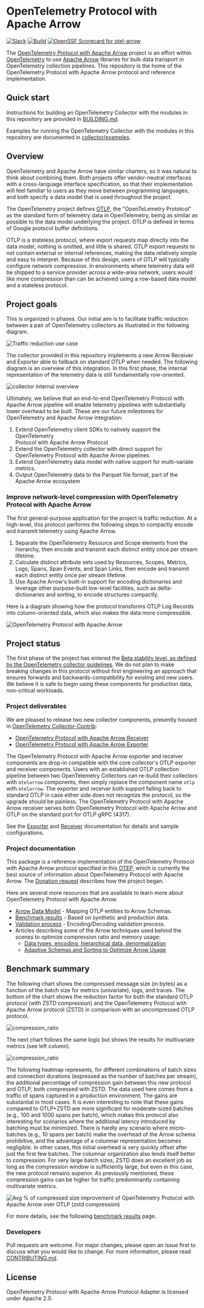 # OpenTelemetry Protocol with Apache Arrow

[![Slack](https://img.shields.io/badge/slack-@cncf/otel/arrow-brightgreen.svg?logo=slack)](https://cloud-native.slack.com/archives/C07S4Q67LTF)
[![Build](https://github.com/open-telemetry/otel-arrow/actions/workflows/ci.yml/badge.svg?branch=main)](https://github.com/open-telemetry/otel-arrow/actions/workflows/ci.yml)
[![OpenSSF Scorecard for otel-arrow](https://api.scorecard.dev/projects/github.com/open-telemetry/otel-arrow/badge)](https://scorecard.dev/viewer/?uri=github.com/open-telemetry/otel-arrow)

The [OpenTelemetry Protocol with Apache
Arrow](https://github.com/open-telemetry/otel-arrow) project is an
effort within [OpenTelemetry](https://opentelemetry.io/) to use
[Apache Arrow](https://arrow.apache.org/) libraries for bulk data
transport in OpenTelemetry collection pipelines.  This repository is
the home of the OpenTelemetry Protocol with Apache Arrow protocol and
reference implementation.

## Quick start

Instructions for building an OpenTelemetry Collector with the modules
in this repository are provided in [BUILDING.md](./collector/BUILDING.md).

Examples for running the OpenTelemetry Collector with the modules in
this repository are documented in
[collector/examples](./collector/examples/README.md).

## Overview

OpenTelemetry and Apache Arrow have similar charters, so it was
natural to think about combining them.  Both projects offer
vendor-neutral interfaces with a cross-language interface
specification, so that their implementation will feel familiar to
users as they move between programming languages, and both specify a
data model that is used throughout the project.

The OpenTelemetry project defines
[OTLP](https://opentelemetry.io/docs/specs/otlp/), the "OpenTeLemetry
Prototcol" as the standard form of telemetry data in OpenTelemetry,
being as similar as possible to the data model underlying the project.
OTLP is defined in terms of Google protocol buffer definitions.

OTLP is a stateless protocol, where export requests map directly into
the data model, nothing is omitted, and little is shared.  OTLP export
requests to not contain external or internal references, making the
data relatively simple and easy to interpret.  Because of this design,
users of OTLP will typically configure network compression.  In
environments where telemetry data will be shipped to a service
provider across a wide-area network, users would like more compression
than can be achieved using a row-based data model and a stateless protocol.

## Project goals

This is organized in phases. Our initial aim is to facilitate traffic reduction
between a pair of OpenTelemetry collectors as illustrated in the following
diagram.

![Traffic reduction use case](docs/img/traffic_reduction_use_case.png)

The collector provided in this repository implements a new Arrow Receiver and
Exporter able to fallback on standard OTLP when needed. The following diagram is
an overview of this integration. In this first phase, the internal
representation of the telemetry data is still fundamentally row-oriented.

![collector internal overview](docs/img/collector_internal_overview.png)

Ultimately, we believe that an end-to-end OpenTelemetry Protocol with Apache
Arrow pipeline will enable telemetry pipelines with substantially lower
overhead to be built. These are our future milestones for OpenTelemetry and
Apache Arrow integration:

1. Extend OpenTelemetry client SDKs to natively support the OpenTelemetry  
   Protocol with Apache Arrow Protocol
2. Extend the OpenTelemetry collector with direct support for OpenTelemetry
   Protocol with Apache Arrow pipelines
3. Extend OpenTelemetry data model with native support for multi-variate
   metrics.
4. Output OpenTelemetry data to the Parquet file format, part of the Apache
   Arrow ecosystem

### Improve network-level compression with OpenTelemetry Protocol with Apache Arrow

The first general-purpose application for the project is traffic
reduction.  At a high-level, this protocol performs the following steps
to compactly encode and transmit telemetry using Apache Arrow.

1. Separate the OpenTelemetry Resource and Scope elements from the
   hierarchy, then encode and transmit each distinct entity once per
   stream lifetime.
2. Calculate distinct attribute sets used by Resources, Scopes,
   Metrics, Logs, Spans, Span Events, and Span Links, then encode and
   transmit each distinct entity once per stream lifetime.
3. Use Apache Arrow's built-in support for encoding dictionaries and leverage
   other purpose-built low-level facilities, such as delta-dictionaries and 
   sorting, to encode structures compactly.

Here is a diagram showing how the protocol transforms OTLP Log Records
into column-oriented data, which also makes the data more compressible.

![OpenTelemetry Protocol with Apache Arrow](https://github.com/open-telemetry/oteps/blob/main/text/img/0156_logs_schema.png?raw=true)

## Project status

The first phase of the project has entered the [Beta stability level,
as defined by the OpenTelemetry collector
guidelines](https://github.com/open-telemetry/opentelemetry-collector#beta).
We do not plan to make breaking changes in this protocol without first
engineering an approach that ensures forwards and
backwards-compatibility for existing and new users.  We believe it is
safe to begin using these components for production data, non-critical
workloads.

### Project deliverables 

We are pleased to release two new collector components, presently
housed in [OpenTelemetry
Collector-Contrib](https://github.com/open-telemetry/opentelemetry-collector-contrib):

- [OpenTelemetry Protocol with Apache Arrow Receiver](https://github.com/open-telemetry/opentelemetry-collector-contrib/blob/main/receiver/otelarrowreceiver/README.md)
- [OpenTelemetry Protocol with Apache Arrow Exporter](https://github.com/open-telemetry/opentelemetry-collector-contrib/blob/main/exporter/otelarrowexporter/README.md)

The OpenTelemetry Protocol with Apache Arrow exporter and receiver components are drop-in compatible
with the core collector's OTLP exporter and receiver components.
Users with an established OTLP collection pipeline between two
OpenTelemetry Collectors can re-build their collectors with
`otelarrow` components, then simply replace the component name `otlp`
with `otelarrow`.  The exporter and receiver both support falling back
to standard OTLP in case either side does not recognize the protocol,
so the upgrade should be painless.  The OpenTelemetry Protocol with Apache Arrow receiver serves
both OpenTelemetry Protocol with Apache Arrow and OTLP on the standard port for OTLP gRPC (4317).

See the [Exporter](https://github.com/open-telemetry/opentelemetry-collector-contrib/blob/main/exporter/otelarrowexporter/README.md) and
[Receiver](https://github.com/open-telemetry/opentelemetry-collector-contrib/blob/main/receiver/otelarrowreceiver/README.md)
documentation for details and sample configurations.

### Project documentation

This package is a reference implementation of the OpenTelemetry Protocol with Apache Arrow protocol
specified in this
[OTEP](https://github.com/open-telemetry/oteps/blob/main/text/0156-columnar-encoding.md),
which is currently the best source of information about OpenTelemetry Protocol with Apache Arrow.
The [Donation
request](https://github.com/open-telemetry/community/issues/1332)
describes how the project began.

Here are several more resources that are available to learn more about OpenTelemetry Protocol with Apache Arrow.

- [Arrow Data Model](docs/data_model.md) - Mapping OTLP entities to Arrow Schemas.
- [Benchmark results](docs/benchmarks.md) - Based on synthetic and production data.
- [Validation process](docs/validation_process.md) - Encoding/Decoding validation process. 
- Articles describing some of the Arrow techniques used behind the scenes to optimize compression ratio and memory usage:
  - [Data types, encoding, hierarchical data, denormalization](https://arrow.apache.org/blog/2023/04/11/our-journey-at-f5-with-apache-arrow-part-1/)
  - [Adaptive Schemas and Sorting to Optimize Arrow Usage](https://arrow.apache.org/blog/2023/06/26/our-journey-at-f5-with-apache-arrow-part-2/)

## Benchmark summary

The following chart shows the compressed message size (in bytes) as a function
of the batch size for metrics (univariate), logs, and traces. The bottom of the
chart shows the reduction factor for both the standard OTLP protocol (with ZSTD
compression) and the OpenTelemetry Protocol with Apache Arrow protocol (ZSTD) in comparison with an
uncompressed OTLP protocol.

![compression_ratio](./docs/img/compression_ratio_summary_std_metrics.png)

The next chart follows the same logic but shows the results for multivariate
metrics (see left column).

![compression_ratio](./docs/img/compression_ratio_summary_multivariate_metrics.png)

The following heatmap represents, for different combinations of batch sizes and
connection durations (expressed as the number of batches per stream), the
additional percentage of compression gain between this new protocol and OTLP,
both compressed with ZSTD. The data used here comes from a traffic of spans
captured in a production environment. The gains are substantial in most cases.
It is even interesting to note that these gains compared to OTLP+ZSTD are more
significant for moderate-sized batches (e.g., 100 and 1000 spans per batch),
which makes this protocol also interesting for scenarios where the additional
latency introduced by batching must be minimized. There is hardly any scenario
where micro-batches (e.g., 10 spans per batch) make the overhead of the Arrow
schema prohibitive, and the advantage of a columnar representation becomes
negligible. In other cases, this initial overhead is very quickly offset after
just the first few batches. The columnar organization also lends itself better
to compression. For very large batch sizes, ZSTD does an excellent job as long
as the compression window is sufficiently large, but even in this case, the new
protocol remains superior. As previously mentioned, these compression gains can
be higher for traffic predominantly containing multivariate metrics.

![Avg % of compressed size improvement of OpenTelemetry Protocol with Apache Arrow over OTLP (zstd compression)](./docs/img/average_improvement_heatmap.png)

For more details, see the following [benchmark results](docs/benchmarks.md) page.

### Developers

Pull requests are welcome. For major changes, please open an issue
first to discuss what you would like to change.  For more information, please
read [CONTRIBUTING.md][].

## License

OpenTelemetry Protocol with Apache Arrow Protocol Adapter is licensed under Apache 2.0.

[CONTRIBUTING.md]: ./CONTRIBUTING.md
[BUILDING.md]: ./BUILDING.md


